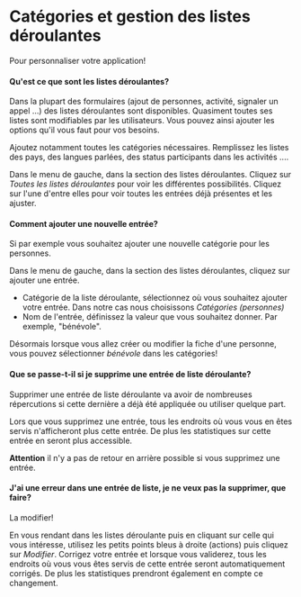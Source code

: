 # Catégories et gestion des listes déroulantes

Pour personnaliser votre application! 


#### Qu'est ce que sont les listes déroulantes?

Dans la plupart des formulaires (ajout de personnes, activité, signaler un appel ...) des listes déroulantes sont disponibles. Quasiment toutes ses listes sont modifiables par les utilisateurs. Vous pouvez ainsi ajouter les options qu'il vous faut pour vos besoins. 

Ajoutez notamment toutes les catégories nécessaires. Remplissez les listes des pays, des langues parlées, des status participants dans les activités ....

Dans le menu de gauche, dans la section des listes déroulantes. Cliquez sur *Toutes les listes déroulantes* pour voir les différentes possibilités. Cliquez sur l'une d'entre elles pour voir toutes les entrées déjà présentes et les ajuster.


#### Comment ajouter une nouvelle entrée?

Si par exemple vous souhaitez ajouter une nouvelle catégorie pour les personnes. 

Dans le menu de gauche, dans la section des listes déroulantes, cliquez sur ajouter une entrée. 
* Catégorie de la liste déroulante, sélectionnez où vous souhaitez ajouter votre entrée. Dans notre cas nous choisissons *Catégories (personnes)*
* Nom de l'entrée, définissez la valeur que vous souhaitez donner. Par exemple, "bénévole".

Désormais lorsque vous allez créer ou modifier la fiche d'une personne, vous pouvez sélectionner *bénévole* dans les catégories!


#### Que se passe-t-il si je supprime une entrée de liste déroulante? 

Supprimer une entrée de liste déroulante va avoir de nombreuses répercutions si cette dernière a déjà été appliquée ou utiliser quelque part.

Lors que vous supprimez une entrée, tous les endroits où vous vous en êtes servis n'afficheront plus cette entrée. De plus les statistiques sur cette entrée en seront plus accessible. 

**Attention** il n'y a pas de retour en arrière possible si vous supprimez une entrée.


#### J'ai une erreur dans une entrée de liste, je ne veux pas la supprimer, que faire? 

La modifier!

En vous rendant dans les listes déroulante puis en cliquant sur celle qui vous intéresse, utilisez les petits points bleus à droite (actions) puis cliquez sur *Modifier*. Corrigez votre entrée et lorsque vous validerez, tous les endroits où vous vous êtes servis de cette entrée seront automatiquement corrigés. De plus les statistiques prendront également en compte ce changement.